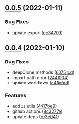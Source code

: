 ## [0.0.5](https://github.com/chris-zhu/utils/compare/v0.0.4...v0.0.5) (2022-01-11)


### Bug Fixes

* update export ([ec34709](https://github.com/chris-zhu/utils/commit/ec34709582068db322f5b155e7ab6568031a4604))



## [0.0.4](https://github.com/chris-zhu/utils/compare/7e3e04178ae9292a6d0aa1b97bcacd1079ce098b...v0.0.4) (2022-01-10)


### Bug Fixes

* deepClone methods ([60751cd](https://github.com/chris-zhu/utils/commit/60751cd6ce1c6c92666e7182834b1b740bf94ccd))
* import path error ([244f004](https://github.com/chris-zhu/utils/commit/244f0043ccdf5595d8af1d5b608bc6b20165818f))
* update workflows ([e48efcd](https://github.com/chris-zhu/utils/commit/e48efcd0bfc931eaea71c57d0d44df19995582c5))


### Features

* add `is` utils ([4417be9](https://github.com/chris-zhu/utils/commit/4417be952b216719fdd2a07ceb8509c94b2710ab))
* github actions ([8c3277e](https://github.com/chris-zhu/utils/commit/8c3277e95e298ba83a5aaa733c0971cfb4eedb92))
* update deps ([7e3e041](https://github.com/chris-zhu/utils/commit/7e3e04178ae9292a6d0aa1b97bcacd1079ce098b))




